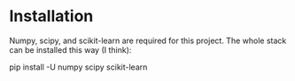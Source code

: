 # Installation

Numpy, scipy, and scikit-learn are required for this project. 
The whole stack can be installed this way (I think):

pip install -U numpy scipy scikit-learn